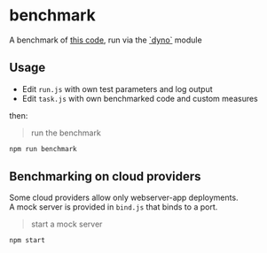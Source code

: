 # benchmark

A benchmark of [this code][task], run via the [\`dyno\`][dyno-module] module

## Usage

- Edit `run.js` with own test parameters and log output
- Edit `task.js` with own benchmarked code and custom measures

then:

> run the benchmark

```bash
npm run benchmark
```

## Benchmarking on cloud providers

Some cloud providers allow only webserver-app deployments.   
A mock server is provided in `bind.js` that binds to a port.

> start a mock server   

```bash
npm start
```

[task]: ./task.js
[dyno-module]: https://www.npmjs.com/package/@nicholaswmin/dyno
